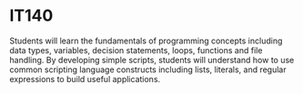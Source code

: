 # IT140

Students will learn the fundamentals of programming concepts including data types, variables, decision statements, loops, functions and file handling. 
By developing simple scripts, students will understand how to use common scripting language constructs including lists, literals, and regular expressions to build useful applications.
